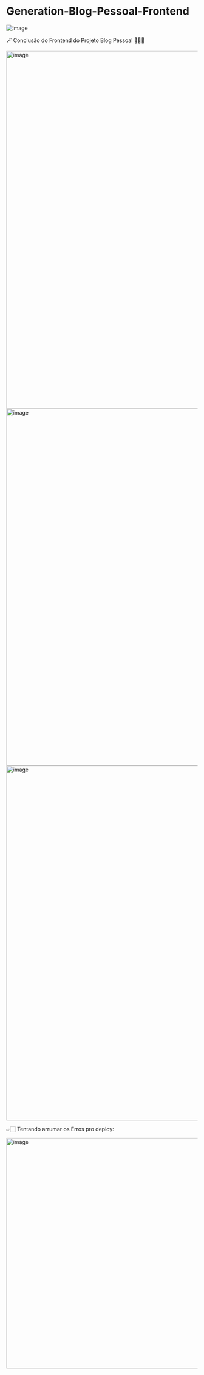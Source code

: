 # Generation-Blog-Pessoal-Frontend
![image](https://github.com/DrikaDev/Generation-Blog-Pessoal/assets/102387476/ac691388-dc5c-49c0-9571-5c650d866637)

🪄 Conclusão do Frontend do Projeto Blog Pessoal 💛🧡🖤

<img width="941" alt="image" src="https://github.com/DrikaDev/Generation-Blog-Pessoal-Frontend/assets/102387476/8657d31f-8755-4805-8088-a64ddf1f5d92">

<img width="940" alt="image" src="https://github.com/DrikaDev/Generation-Blog-Pessoal-Frontend/assets/102387476/32b11918-b36b-4996-baca-5867f0c65c4a">

<img width="934" alt="image" src="https://github.com/DrikaDev/Generation-Blog-Pessoal-Frontend/assets/102387476/06f563e2-1ca1-4335-b856-4c3238c3adea">

👉🏻 Tentando arrumar os Erros pro deploy:

<img width="607" alt="image" src="https://github.com/DrikaDev/Generation-Blog-Pessoal-Frontend/assets/102387476/ffcf9155-04c4-4f88-a29c-f0bbddedc25d">

